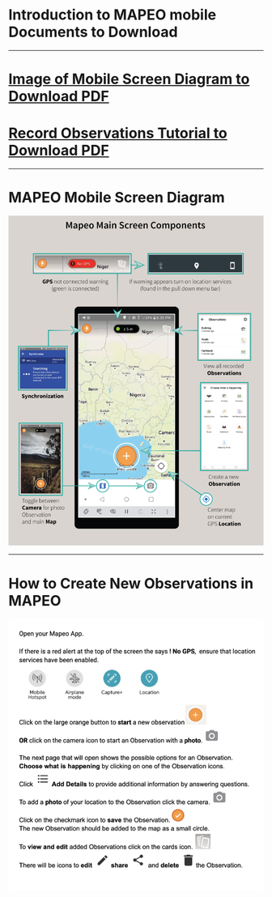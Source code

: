 # Introduction to MAPEO mobile Documents to Download

---

# [Image of Mobile Screen Diagram to Download PDF](docsPDF/AdamawaPDF.pdf)

# [Record Observations Tutorial to Download PDF](docsPDF/recordObservations.pdf)

---

# MAPEO Mobile Screen Diagram
![Mobile Diagram](images/Adam.png)

---

# How to Create New Observations in MAPEO 
![figure1.1.1.png](images/IntroTextAi.png)